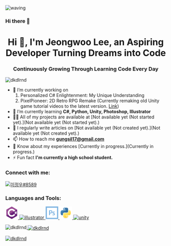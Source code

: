 ![waving](https://capsule-render.vercel.app/api?type=waving&height=200&text=ㅂㅅ&fontAlign=50&fontAlignY=40&color=gradient)

### Hi there 👋

<h1 align="center">Hi 👋, I'm Jeongwoo Lee, an Aspiring Developer Turning Dreams into Code</h1>
<h3 align="center">Continuously Growing Through Learning Code Every Day</h3>

<p align="left"> <img src="https://komarev.com/ghpvc/?username=dkdlrnd&label=Profile%20views&color=0e75b6&style=flat" alt="dkdlrnd" /> </p>

- 🔭 I’m currently working on 
    1. Personalized C# Enlightenment: My Unique Understanding 
    2. PixelPioneer: 2D Retro RPG Remake (Currently remaking old Unity game tutorial videos to the latest version. [Link](https://www.youtube.com/playlist?list=PLUZ5gNInsv_NW8RQx8__0DxiuPZn3VDzP))
- 🌱 I’m currently learning **C#, Python, Unity, Photoshop, Illustrator**
- 👨‍💻 All of my projects are available at [Not available yet (Not started yet).](Not available yet (Not started yet).)
- 📝 I regularly write articles on [Not available yet (Not created yet).](Not available yet (Not created yet).)
- 📫 How to reach me **gungsil17@gmail.com**
- 📄 Know about my experiences [Currently in progress.](Currently in progress.)
- ⚡ Fun fact **I'm currently a high school student.**

<h3 align="left">Connect with me:</h3>
<p align="left">
<a href="https://discord.gg/이정우#8589" target="blank"><img align="center" src="https://raw.githubusercontent.com/rahuldkjain/github-profile-readme-generator/master/src/images/icons/Social/discord.svg" alt="이정우#8589" height="30" width="40" /></a>
</p>

<h3 align="left">Languages and Tools:</h3>
<p align="left"> 
    <a href="https://www.w3schools.com/cs/" target="_blank" rel="noreferrer"> <img src="https://raw.githubusercontent.com/devicons/devicon/master/icons/csharp/csharp-original.svg" alt="csharp" width="40" height="40"/> </a> 
    <a href="https://www.adobe.com/in/products/illustrator.html" target="_blank" rel="noreferrer"> <img src="https://www.vectorlogo.zone/logos/adobe_illustrator/adobe_illustrator-icon.svg" alt="illustrator" width="40" height="40"/> </a> 
    <a href="https://www.photoshop.com/en" target="_blank" rel="noreferrer"> <img src="https://raw.githubusercontent.com/devicons/devicon/master/icons/photoshop/photoshop-line.svg" alt="photoshop" width="40" height="40"/> </a> 
    <a href="https://www.python.org" target="_blank" rel="noreferrer"> <img src="https://raw.githubusercontent.com/devicons/devicon/master/icons/python/python-original.svg" alt="python" width="40" height="40"/> </a> 
    <a href="https://unity.com/" target="_blank" rel="noreferrer"> <img src="https://www.vectorlogo.zone/logos/unity3d/unity3d-icon.svg" alt="unity" width="40" height="40"/> 
</p>

<p><img align="left" src="https://github-readme-stats.vercel.app/api/top-langs?username=dkdlrnd&show_icons=true&locale=en&layout=compact" alt="dkdlrnd" /></p>

<p>&nbsp;<img align="center" src="https://github-readme-stats.vercel.app/api?username=dkdlrnd&show_icons=true&locale=en" alt="dkdlrnd" /></p>

<p><img align="center" src="https://github-readme-streak-stats.herokuapp.com/?user=dkdlrnd&" alt="dkdlrnd" /></p>
